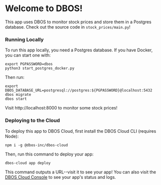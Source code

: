 # Welcome to DBOS!

This app uses DBOS to monitor stock prices and store them in a Postgres database.
Check out the source code in `stock_prices/main.py`!

### Running Locally

To run this app locally, you need a Postgres database.
If you have Docker, you can start one with:

```shell
export PGPASSWORD=dbos
python3 start_postgres_docker.py
```

Then run:

```shell
export DBOS_DATABASE_URL=postgresql://postgres:${PGPASSWORD}@localhost:5432
dbos migrate
dbos start
```

Visit http://localhost:8000 to monitor some stock prices!

### Deploying to the Cloud

To deploy this app to DBOS Cloud, first install the DBOS Cloud CLI (requires Node):

```shell
npm i -g @dbos-inc/dbos-cloud
```

Then, run this command to deploy your app:

```shell
dbos-cloud app deploy
```

This command outputs a URL--visit it to see your app!
You can also visit the [DBOS Cloud Console](https://console.dbos.dev/) to see your app's status and logs.

